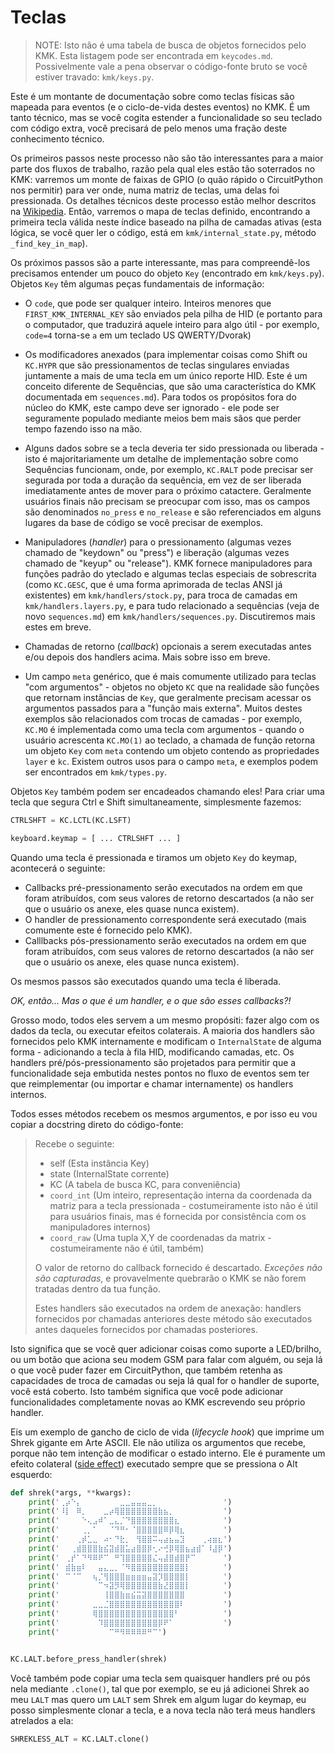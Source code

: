# Teclas

> NOTE: Isto não é uma tabela de busca de objetos fornecidos pelo KMK. Esta
> listagem pode ser encontrada em `keycodes.md`. Possivelmente vale a pena
> observar o código-fonte bruto se você estiver travado: `kmk/keys.py`.

Este é um montante de documentação sobre como teclas físicas são mapeada para
eventos (e o ciclo-de-vida destes eventos) no KMK. É um tanto técnico, mas se
você cogita estender a funcionalidade so seu teclado com código extra, você
precisará de pelo menos uma fração deste conhecimento técnico.

Os primeiros passos neste processo não são tão interessantes para a maior parte
dos fluxos de trabalho, razão pela qual eles estão tão soterrados no KMK:
varremos um monte de faixas de GPIO (o quão rápido o CircuitPython nos permitir)
para ver onde, numa matriz de teclas, uma delas foi pressionada. Os detalhes
técnicos deste processo estão melhor descritos na
[Wikipedia](https://en.wikipedia.org/wiki/Keyboard_matrix_circuit). Então,
varremos o mapa de teclas definido, encontrando a primeira tecla válida neste
índice baseado na pilha de camadas ativas (esta lógica, se você quer ler o
código, está em `kmk/internal_state.py`, método `_find_key_in_map`).

Os próximos passos são a parte interessante, mas para compreendê-los precisamos
entender um pouco do objeto `Key` (encontrado em `kmk/keys.py`). Objetos `Key`
têm algumas peças fundamentais de informação:

* O `code`, que pode ser qualquer inteiro. Inteiros menores que
  `FIRST_KMK_INTERNAL_KEY` são enviados pela pilha de HID (e portanto para o
  computador, que traduzirá aquele inteiro para algo útil - por exemplo,
  `code=4` torna-se `a` em um teclado US QWERTY/Dvorak)

* Os modificadores anexados (para implementar coisas como Shift ou `KC.HYPR` que
  são pressionamentos de teclas singulares enviadas juntamente a mais de uma
  tecla em um único reporte HID. Este é um conceito diferente de Sequências, que
  são uma característica do KMK documentada em `sequences.md`). Para todos os
  propósitos fora do núcleo do KMK, este campo deve ser ignorado - ele pode ser
  seguramente populado mediante meios bem mais sãos que perder tempo fazendo
  isso na mão.

* Alguns dados sobre se a tecla deveria ter sido pressionada ou liberada - isto
  é majoritariamente um detalhe de implementação sobre como Sequências
  funcionam, onde, por exemplo, `KC.RALT` pode precisar ser segurada por toda a
  duração da sequência, em vez de ser liberada imediatamente antes de mover para
  o próximo catactere. Geralmente usuários finais não precisam se preocupar com
  isso, mas os campos são denominados `no_press` e `no_release` e são
  referenciados em alguns lugares da base de código se você precisar de
  exemplos.

* Manipuladores (*handler*) para o pressionamento (algumas vezes chamado de
  "keydown" ou "press") e liberação (algumas vezes chamado de "keyup" ou
  "release"). KMK fornece manipuladores para funções padrão do yteclado e
  algumas teclas especiais de sobrescrita (como `KC.GESC`, que é uma forma
  aprimorada de teclas ANSI já existentes) em `kmk/handlers/stock.py`, para
  troca de camadas em `kmk/handlers.layers.py`, e para tudo relacionado a
  sequências (veja de novo `sequences.md`) em
  `kmk/handlers/sequences.py`. Discutiremos mais estes em breve.

* Chamadas de retorno (*callback*) opcionais a serem executadas antes e/ou
  depois dos handlers acima. Mais sobre isso em breve.

* Um campo `meta` genérico, que é mais comumente utilizado para teclas "com
  argumentos" - objetos no objeto `KC` que na realidade são funções que retornam
  instâncias de `Key`, que geralmente precisam acessar os argumentos passados
  para a "função mais externa". Muitos destes exemplos são relacionados com
  trocas de camadas - por exemplo, `KC.MO` é implementada como uma tecla com
  argumentos - quando o usuário acrescenta `KC.MO(1)` ao teclado, a chamada de
  função retorna um objeto `Key` com `meta` contendo um objeto contendo as
  propriedades `layer` e `kc`. Existem outros usos para o campo `meta`, e
  exemplos podem ser encontrados em `kmk/types.py`.

Objetos `Key` também podem ser encadeados chamando eles! Para criar uma tecla
que segura Ctrl e Shift simultaneamente, simplesmente fazemos:

```python
CTRLSHFT = KC.LCTL(KC.LSFT)

keyboard.keymap = [ ... CTRLSHFT ... ]
```

Quando uma tecla é pressionada e tiramos um objeto `Key` do keymap, acontecerá o
seguinte:

- Callbacks pré-pressionamento serão executados na ordem em que foram
  atribuídos, com seus valores de retorno descartados (a não ser que o usuário
  os anexe, eles quase nunca existem).
- O handler de pressionamento correspondente será executado (mais comumente este
  é fornecido pelo KMK).
- Calllbacks pós-pressionamento serão executados na ordem em que foram
  atribuídos, com seus valores de retorno descartados (a não ser que o usuário
  os anexe, eles quase nunca existem).

Os mesmos passos são executados quando uma tecla é liberada.

_OK, então... Mas o que é um handler, e o que são esses callbacks?!_

Grosso modo, todos eles servem a um mesmo propósiti: fazer algo com os dados da
tecla, ou executar efeitos colaterais. A maioria dos handlers são fornecidos
pelo KMK internamente e modificam o `InternalState` de alguma forma -
adicionando a tecla à fila HID, modificando camadas, etc. Os handlers
pré/pós-pressionamento são projetados para permitir que a funcionalidade seja
embutida nestes pontos no fluxo de eventos sem ter que reimplementar (ou
importar e chamar internamente) os handlers internos.

Todos esses métodos recebem os mesmos argumentos, e por isso eu vou copiar a
docstring direto do código-fonte:

> Recebe o seguinte:
>
> - self (Esta instância Key)
> - state (InternalState corrente)
> - KC (A tabela de busca KC, para conveniência)
> - `coord_int` (Um inteiro, representação interna da coordenada da matriz para
>   a tecla pressionada - costumeiramente isto não é útil para usuários finais,
>   mas é fornecida por consistência com os manipuladores internos)
> - `coord_raw` (Uma tupla X,Y de coordenadas da matrix - costumeiramente não é
>   útil, também)
>
> O valor de retorno do callback fornecido é descartado. _Exceções não são
> capturadas_, e provavelmente quebrarão o KMK se não forem tratadas dentro da
> tua função.
>
> Estes handlers são executados na ordem de anexação: handlers fornecidos por
> chamadas anteriores deste método são executados antes daqueles fornecidos por
> chamadas posteriores.

Isto significa que se você quer adicionar coisas como suporte a LED/brilho, ou
um botão que aciona seu modem GSM para falar com alguém, ou seja lá o que você
puder fazer em CircuitPython, que também retenha as capacidades de troca de
camadas ou seja lá qual for o handler de suporte, você está coberto. Isto também
significa que você pode adicionar funcionalidades completamente novas ao KMK
escrevendo seu próprio handler.

Eis um exemplo de gancho de ciclo de vida (*lifecycle hook*) que imprime um
Shrek gigante em Arte ASCII. Ele não utiliza os argumentos que recebe, porque
não tem intenção de modificar o estado interno. Ele é puramente um efeito
colateral ([side
effect](https://en.wikipedia.org/wiki/Side_effect_(computer_science))) executado
sempre que se pressiona o Alt esquerdo:

```python
def shrek(*args, **kwargs):
    print('⢀⡴⠑⡄⠀⠀⠀⠀⠀⠀⠀⣀⣀⣤⣤⣤⣀⡀⠀⠀⠀⠀⠀⠀⠀⠀⠀⠀⠀⠀')
    print('⠸⡇⠀⠿⡀⠀⠀⠀⣀⡴⢿⣿⣿⣿⣿⣿⣿⣿⣷⣦⡀⠀⠀⠀⠀⠀⠀⠀⠀⠀')
    print('⠀⠀⠀⠀⠑⢄⣠⠾⠁⣀⣄⡈⠙⣿⣿⣿⣿⣿⣿⣿⣿⣆⠀⠀⠀⠀⠀⠀⠀⠀')
    print('⠀⠀⠀⠀⢀⡀⠁⠀⠀⠈⠙⠛⠂⠈⣿⣿⣿⣿⣿⠿⡿⢿⣆⠀⠀⠀⠀⠀⠀⠀')
    print('⠀⠀⠀⢀⡾⣁⣀⠀⠴⠂⠙⣗⡀⠀⢻⣿⣿⠭⢤⣴⣦⣤⣹⠀⠀⠀⢀⢴⣶⣆')
    print('⠀⠀⢀⣾⣿⣿⣿⣷⣮⣽⣾⣿⣥⣴⣿⣿⡿⢂⠔⢚⡿⢿⣿⣦⣴⣾⠁⠸⣼⡿')
    print('⠀⢀⡞⠁⠙⠻⠿⠟⠉⠀⠛⢹⣿⣿⣿⣿⣿⣌⢤⣼⣿⣾⣿⡟⠉⠀⠀⠀⠀⠀')
    print('⠀⣾⣷⣶⠇⠀⠀⣤⣄⣀⡀⠈⠻⣿⣿⣿⣿⣿⣿⣿⣿⣿⣿⡇⠀⠀⠀⠀⠀⠀')
    print('⠀⠉⠈⠉⠀⠀⢦⡈⢻⣿⣿⣿⣶⣶⣶⣶⣤⣽⡹⣿⣿⣿⣿⡇⠀⠀⠀⠀⠀⠀')
    print('⠀⠀⠀⠀⠀⠀⠀⠉⠲⣽⡻⢿⣿⣿⣿⣿⣿⣿⣷⣜⣿⣿⣿⡇⠀⠀⠀⠀⠀⠀')
    print('⠀⠀⠀⠀⠀⠀⠀⠀⢸⣿⣿⣷⣶⣮⣭⣽⣿⣿⣿⣿⣿⣿⣿⠀⠀⠀⠀⠀⠀⠀')
    print('⠀⠀⠀⠀⠀⠀⣀⣀⣈⣿⣿⣿⣿⣿⣿⣿⣿⣿⣿⣿⣿⣿⠇⠀⠀⠀⠀⠀⠀⠀')
    print('⠀⠀⠀⠀⠀⠀⢿⣿⣿⣿⣿⣿⣿⣿⣿⣿⣿⣿⣿⣿⣿⠃⠀⠀⠀⠀⠀⠀⠀⠀')
    print('⠀⠀⠀⠀⠀⠀⠀⠹⣿⣿⣿⣿⣿⣿⣿⣿⣿⣿⡿⠟⠁⠀⠀⠀⠀⠀⠀⠀⠀⠀')
    print('⠀⠀⠀⠀⠀⠀⠀⠀⠀⠉⠛⠻⠿⠿⠿⠿⠛⠉')


KC.LALT.before_press_handler(shrek)
```

Você também pode copiar uma tecla sem quaisquer handlers pré ou pós nela
mediante `.clone()`, tal que por exemplo, se eu já adicionei Shrek ao meu `LALT`
mas quero um `LALT` sem Shrek em algum lugar do keymap, eu posso simplesmente
clonar a tecla, e a nova tecla não terá meus handlers atrelados a ela:

```python
SHREKLESS_ALT = KC.LALT.clone()
```
